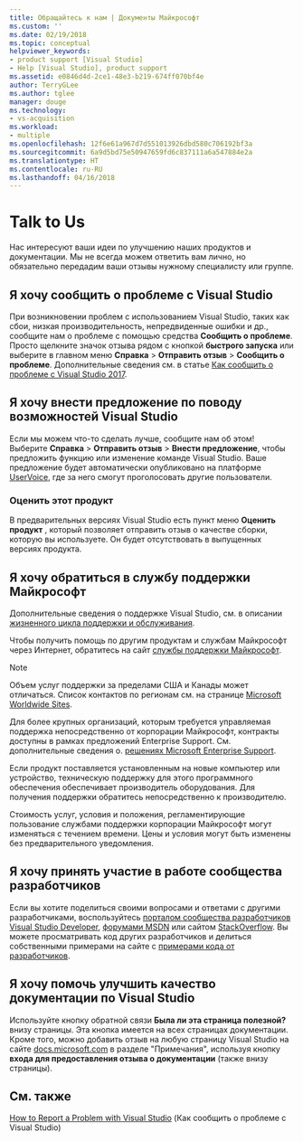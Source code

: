```yaml
---
title: Обращайтесь к нам | Документы Майкрософт
ms.custom: ''
ms.date: 02/19/2018
ms.topic: conceptual
helpviewer_keywords:
- product support [Visual Studio]
- Help [Visual Studio], product support
ms.assetid: e0846d4d-2ce1-48e3-b219-674ff070bf4e
author: TerryGLee
ms.author: tglee
manager: douge
ms.technology:
- vs-acquisition
ms.workload:
- multiple
ms.openlocfilehash: 12f6e61a967d7d551013926dbd580c706192bf3a
ms.sourcegitcommit: 6a9d5bd75e50947659fd6c837111a6a547884e2a
ms.translationtype: HT
ms.contentlocale: ru-RU
ms.lasthandoff: 04/16/2018
---
```

# <a name="talk-to-us"></a>Talk to Us
Нас интересуют ваши идеи по улучшению наших продуктов и документации. Мы не всегда можем ответить вам лично, но обязательно передадим ваши отзывы нужному специалисту или группе.  

## <a name="i-want-to-report-a-problem-with-visual-studio"></a>Я хочу сообщить о проблеме с Visual Studio
При возникновении проблем с использованием Visual Studio, таких как сбои, низкая производительность, непредвиденные ошибки и др., сообщите нам о проблеме с помощью средства **Сообщить о проблеме**. Просто щелкните значок отзыва рядом с кнопкой **быстрого запуска** или выберите в главном меню **Справка** > **Отправить отзыв** > **Сообщить о проблеме**. Дополнительные сведения см. в статье [Как сообщить о проблеме с Visual Studio 2017](how-to-report-a-problem-with-visual-studio-2017.md).

## <a name="i-want-to-make-a-suggestion-about-visual-studio-features"></a>Я хочу внести предложение по поводу возможностей Visual Studio
Если мы можем что-то сделать лучше, сообщите нам об этом! Выберите **Справка** > **Отправить отзыв** > **Внести предложение**, чтобы предложить функцию или изменение команде Visual Studio. Ваше предложение будет автоматически опубликовано на платформе [UserVoice](https://visualstudio.uservoice.com), где за него смогут проголосовать другие пользователи.

### <a name="rate-this-product"></a>Оценить этот продукт
В предварительных версиях Visual Studio есть пункт меню **Оценить продукт** , который позволяет отправить отзыв о качестве сборки, которую вы используете. Он будет отсутствовать в выпущенных версиях продукта.

## <a name="i-want-to-contact-microsoft-support"></a>Я хочу обратиться в службу поддержки Майкрософт
Дополнительные сведения о поддержке Visual Studio, см. в описании [жизненного цикла поддержки и обслуживания](https://docs.microsoft.com/visualstudio/productinfo/vs-servicing-vs).

Чтобы получить помощь по другим продуктам и службам Майкрософт через Интернет, обратитесь на сайт [службы поддержки Майкрософт](http://go.microsoft.com/fwlink/?LinkID=99019).

> [!NOTE]
> Объем услуг поддержки за пределами США и Канады может отличаться. Список контактов по регионам см. на странице [Microsoft Worldwide Sites](http://www.microsoft.com/worldwide/).

Для более крупных организаций, которым требуется управляемая поддержка непосредственно от корпорации Майкрософт, контракты доступны в рамках предложений Enterprise Support. См. дополнительные сведения о. [решениях Microsoft Enterprise Support](http://go.microsoft.com/fwlink/?LinkId=258223).

Если продукт поставляется установленным на новые компьютер или устройство, техническую поддержку для этого программного обеспечения обеспечивает производитель оборудования. Для получения поддержки обратитесь непосредственно к производителю.

Стоимость услуг, условия и положения, регламентирующие пользование службами поддержки корпорации Майкрософт могут изменяться с течением времени. Цены и условия могут быть изменены без предварительного уведомления.

## <a name="i-want-to-get-involved-in-the-developer-community"></a>Я хочу принять участие в работе сообщества разработчиков
Если вы хотите поделиться своими вопросами и ответами с другими разработчиками, воспользуйтесь [порталом сообщества разработчиков Visual Studio Developer](https://developercommunity.visualstudio.com/index.html), [форумами MSDN](http://social.msdn.microsoft.com/Forums/home) или сайтом [StackOverflow](http://stackoverflow.com/). Вы можете просматривать код других разработчиков и делиться собственными примерами на сайте с [примерами кода от разработчиков](http://code.msdn.microsoft.com/).

## <a name="i-want-to-help-improve-the-visual-studio-documentation"></a>Я хочу помочь улучшить качество документации по Visual Studio
Используйте кнопку обратной связи **Была ли эта страница полезной?** внизу страницы. Эта кнопка имеется на всех страницах документации. Кроме того, можно добавить отзыв на любую страницу Visual Studio на сайте [docs.microsoft.com](https://docs.microsoft.com/visualstudio/) в разделе "Примечания", используя кнопку **входа для предоставления отзыва о документации** (также внизу страницы).

## <a name="see-also"></a>См. также
 [How to Report a Problem with Visual Studio](how-to-report-a-problem-with-visual-studio-2017.md) (Как сообщить о проблеме с Visual Studio)
